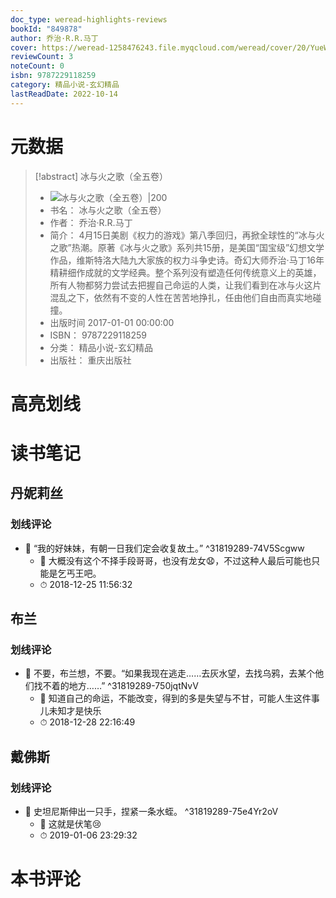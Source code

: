 ```yaml
---
doc_type: weread-highlights-reviews
bookId: "849878"
author: 乔治·R.R.马丁
cover: https://weread-1258476243.file.myqcloud.com/weread/cover/20/YueWen_849878/t7_YueWen_849878.jpg
reviewCount: 3
noteCount: 0
isbn: 9787229118259
category: 精品小说-玄幻精品
lastReadDate: 2022-10-14
---
```

# 元数据
> [!abstract] 冰与火之歌（全五卷）
> - ![ 冰与火之歌（全五卷）|200](https://weread-1258476243.file.myqcloud.com/weread/cover/20/YueWen_849878/t7_YueWen_849878.jpg)
> - 书名： 冰与火之歌（全五卷）
> - 作者： 乔治·R.R.马丁
> - 简介： 4月15日美剧《权力的游戏》第八季回归，再掀全球性的“冰与火之歌”热潮。原著《冰与火之歌》系列共15册，是美国“国宝级”幻想文学作品，维斯特洛大陆九大家族的权力斗争史诗。奇幻大师乔治·马丁16年精耕细作成就的文学经典。整个系列没有塑造任何传统意义上的英雄，所有人物都努力尝试去把握自己命运的人类，让我们看到在冰与火这片混乱之下，依然有不变的人性在苦苦地挣扎，任由他们自由而真实地碰撞。
> - 出版时间 2017-01-01 00:00:00
> - ISBN： 9787229118259
> - 分类： 精品小说-玄幻精品
> - 出版社： 重庆出版社

# 高亮划线

# 读书笔记

## 丹妮莉丝

### 划线评论
- 📌 “我的好妹妹，有朝一日我们定会收复故土。”  ^31819289-74V5Scgww
    - 💭 大概没有这个不择手段哥哥，也没有龙女😧，不过这种人最后可能也只能是乞丐王吧。
    - ⏱ 2018-12-25 11:56:32
   
## 布兰

### 划线评论
- 📌 不要，布兰想，不要。“如果我现在逃走……去灰水望，去找乌鸦，去某个他们找不着的地方……”  ^31819289-750jqtNvV
    - 💭 知道自己的命运，不能改变，得到的多是失望与不甘，可能人生这件事儿未知才是快乐
    - ⏱ 2018-12-28 22:16:49
   
## 戴佛斯

### 划线评论
- 📌 史坦尼斯伸出一只手，捏紧一条水蛭。  ^31819289-75e4Yr2oV
    - 💭 这就是伏笔😢
    - ⏱ 2019-01-06 23:29:32
   
# 本书评论
